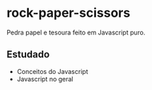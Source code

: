 # rock-paper-scissors

Pedra papel e tesoura feito em Javascript puro.

## Estudado
* Conceitos do Javascript
* Javascript no geral
